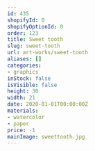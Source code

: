 ```yaml
---
id: 435
shopifyId: 0
shopifyOptionId: 0
order: 123
title: Sweet tooth
slug: sweet-tooth
url: art-works/sweet-tooth
aliases: []
categories:
- graphics
inStock: false
isVisible: false
height: 30
width: 21
date: 2020-01-01T00:00:00Z
materials:
- watercolor
- paper
price: -1
mainImage: sweettooth.jpg
---
```

